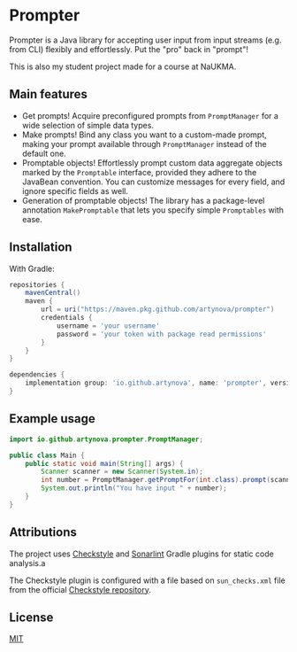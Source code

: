 # Prompter

Prompter is a Java library for accepting user input from input streams (e.g. 
from CLI) flexibly and effortlessly. Put the "pro" back in "prompt"!

This is also my student project made for a course at NaUKMA.

## Main features
- Get prompts! Acquire preconfigured prompts from `PromptManager` for a wide 
  selection of 
  simple data types.
- Make prompts! Bind any class you want to a custom-made prompt, 
  making your prompt available through `PromptManager` instead of the default 
  one.
- Promptable objects! Effortlessly prompt custom data aggregate objects 
  marked by the `Promptable` interface, 
  provided they adhere to the JavaBean convention. You can customize 
  messages for every field, and ignore specific fields as well.
- Generation of promptable objects! The library has a package-level annotation 
  `MakePromptable` that lets you specify simple `Promptables` with ease.


## Installation

With Gradle:

```groovy
repositories {
    mavenCentral()
    maven {
        url = uri("https://maven.pkg.github.com/artynova/prompter")
        credentials {
            username = 'your username'
            password = 'your token with package read permissions'
        }
    }
}

dependencies {
    implementation group: 'io.github.artynova', name: 'prompter', version: '1.0.0'
}

```

## Example usage

```java
import io.github.artynova.prompter.PromptManager;

public class Main {
    public static void main(String[] args) {
        Scanner scanner = new Scanner(System.in);
        int number = PromptManager.getPromptFor(int.class).prompt(scanner, System.out, "Please input a number: ");
        System.out.println("You have input " + number);
    }
}

```

## Attributions

The project uses [Checkstyle](https://docs.gradle.org/current/userguide/checkstyle_plugin.html) and [Sonarlint](https://github.com/Lucas3oo/sonarlint-gradle-plugin) Gradle plugins for static code analysis.a

The Checkstyle plugin is configured with a file based on `sun_checks.xml` file 
from the 
official [Checkstyle repository](https://github.com/checkstyle/checkstyle).

## License

[MIT](https://choosealicense.com/licenses/mit/)
